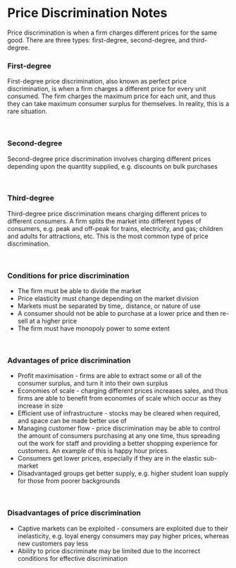# Price Discrimination Notes

Price discrimination is when a firm charges different prices for the same good. There are three types: first-degree, second-degree, and third-degree.

### First-degree

First-degree price discrimination, also known as perfect price discrimination, is when a firm charges a different price for every unit consumed. The firm charges the maximum price for each unit, and thus they can take maximum consumer surplus for themselves. In reality, this is a rare situation.

</br>

### Second-degree

Second-degree price discrimination involves charging different prices depending upon the quantity supplied, e.g. discounts on bulk purchases

</br>

### Third-degree

Third-degree price discrimination means charging different prices to different consumers. A firm splits the market into different types of consumers, e.g. peak and off-peak for trains, electricity, and gas; children and adults for attractions, etc. This is the most common type of price discrimination.

</br>

### Conditions for price discrimination

- The firm must be able to divide the market
- Price elasticity must change depending on the market division
- Markets must be separated by time,. distance, or nature of use
- A consumer should not be able to purchase at a lower price and then re-sell at a higher price
- The firm must have monopoly power to some extent

</br>

### Advantages of price discrimination

- Profit maximisation - firms are able to extract some or all of the consumer surplus, and turn it into their own surplus
- Economies of scale - charging different prices increases sales, and thus firms are able to benefit from economies of scale which occur as they increase in size
- Efficient use of infrastructure - stocks may be cleared when required, and space can be made better use of
- Managing customer flow - price discrimination may be able to control the amount of consumers purchasing at any one time, thus spreading out the work for staff and providing a better shopping experience for customers. An example of this is happy hour prices.
- Consumers get lower prices, especially if they are in the elastic sub-market
- Disadvantaged groups get better supply, e.g. higher student loan supply for those from poorer backgrounds

</br>

### Disadvantages of price discrimination

- Captive markets can be exploited - consumers are exploited due to their inelasticity, e.g. loyal energy consumers may pay higher prices, whereas new customers pay less
- Ability to price discriminate may be limited due to the incorrect conditions for effective discrimination